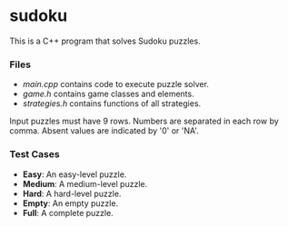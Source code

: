 # sudoku
This is a C++ program that solves Sudoku puzzles.

### Files

* _main.cpp_ contains code to execute puzzle solver.
* _game.h_ contains game classes and elements.
* _strategies.h_ contains functions of all strategies.

Input puzzles must have 9 rows. Numbers are separated in each row by comma. Absent values are indicated by '0' or 'NA'.


### Test Cases

* **Easy**: An easy-level puzzle.
* **Medium**: A medium-level puzzle.
* **Hard**: A hard-level puzzle.
* **Empty**: An empty puzzle.
* **Full**: A complete puzzle.
